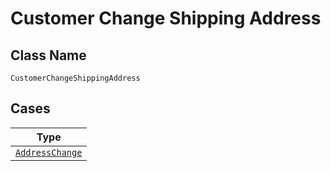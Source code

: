 
# Customer Change Shipping Address

## Class Name

`CustomerChangeShippingAddress`

## Cases

| Type |
|  --- |
| [`AddressChange`](../../../doc/models/address-change.md) |

